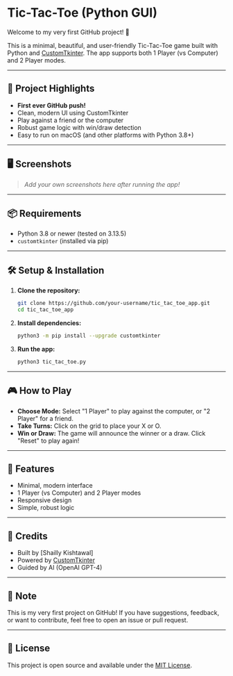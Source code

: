 # Tic-Tac-Toe (Python GUI)

Welcome to my very first GitHub project! 🎉

This is a minimal, beautiful, and user-friendly Tic-Tac-Toe game built with Python and [CustomTkinter](https://github.com/TomSchimansky/CustomTkinter). The app supports both 1 Player (vs Computer) and 2 Player modes.

---

## 🚀 Project Highlights
- **First ever GitHub push!**
- Clean, modern UI using CustomTkinter
- Play against a friend or the computer
- Robust game logic with win/draw detection
- Easy to run on macOS (and other platforms with Python 3.8+)

---

## 🖥️ Screenshots
> _Add your own screenshots here after running the app!_

---

## 📦 Requirements
- Python 3.8 or newer (tested on 3.13.5)
- `customtkinter` (installed via pip)

---

## 🛠️ Setup & Installation
1. **Clone the repository:**
   ```bash
   git clone https://github.com/your-username/tic_tac_toe_app.git
   cd tic_tac_toe_app
   ```
2. **Install dependencies:**
   ```bash
   python3 -m pip install --upgrade customtkinter
   ```
3. **Run the app:**
   ```bash
   python3 tic_tac_toe.py
   ```

---

## 🎮 How to Play
- **Choose Mode:** Select "1 Player" to play against the computer, or "2 Player" for a friend.
- **Take Turns:** Click on the grid to place your X or O.
- **Win or Draw:** The game will announce the winner or a draw. Click "Reset" to play again!

---

## 🧩 Features
- Minimal, modern interface
- 1 Player (vs Computer) and 2 Player modes
- Responsive design
- Simple, robust logic

---

## 🤝 Credits
- Built by [Shailly Kishtawal]
- Powered by [CustomTkinter](https://github.com/TomSchimansky/CustomTkinter)
- Guided by AI (OpenAI GPT-4)

---

## 📢 Note
This is my very first project on GitHub! If you have suggestions, feedback, or want to contribute, feel free to open an issue or pull request.

---

## 📜 License
This project is open source and available under the [MIT License](LICENSE). 
